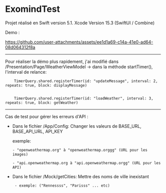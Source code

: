 # ExomindTest

Projet réalisé en Swift version 5.1. Xcode Version 15.3 (SwiftUI / Combine)

Demo :


https://github.com/user-attachments/assets/ee1d1a69-c14a-41e0-ad64-08d064312f8a

------------------------------------------------------------------------------------

Pour réaliser la démo plus rapidement, j'ai modifié dans /Presentation/Page/WeatherViewModel ->
dans la méthode startTimer(), l'interval de relance:
        
        TimerQuery.shared.registerTimer(id: "updateMessage", interval: 2, repeats: true, block: displayMessage)

        
        TimerQuery.shared.registerTimer(id: "loadWeather", interval: 3, repeats: true, block: getWeather)

------------------------------------------------------------------------------------

Cas de test pour gérer les erreurs d'API :

- Dans le fichier /App/Config: Changer les valeurs de BASE_URL, BASE_API_URL, API_KEY

  exemple: 

      - "openweathermap.org" à "openweathermap.orggg" (URL pour les images)

      - "api.openweathermap.org à "api.openweathermap.orgg" (URL pour les API)

- Dans le fichier /Mock/getCities: Mettre des noms de ville inexistant
  
       - exemple: ("Rennessss", "Parisss" ... etc)

